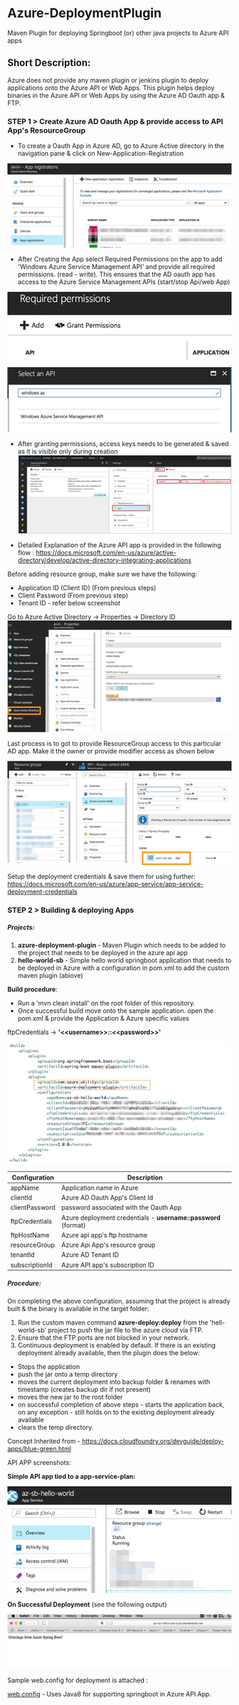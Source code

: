 # Azure-DeploymentPlugin
Maven Plugin for deploying Springboot (or) other java projects to Azure API apps

## Short Description:
  Azure does not provide any maven plugin or jenkins plugin to deploy applications onto the Azure API or Web Apps. This plugin helps deploy binaries in the Azure API or Web Apps by using the Azure AD Oauth app & FTP.

### STEP 1 > Create Azure AD Oauth App & provide access to API App's ResourceGroup

- To create a Oauth App in Azure AD, go to Azure Active directory in the navigation pane & click on New-Application-Registration

![Alt text](images/Azure1.jpg?raw=true "Title")

- After Creating the App select Required Permissions on the app to add 'Windows Azure Service Management API' and provide all required permissions. (read - write). This ensures that the AD oauth app has access to the Azure Service Management APIs (start/stop Api/web App)

![Alt text](images/Azure2.jpg?raw=true "Title")


![Alt text](images/Azure4.jpg?raw=true "Title")

- After granting permissions, access keys needs to be generated & saved as it is visible only during creation
![Alt text](images/Azure5.png?raw=true "Title")

- Detailed Explanation of the Azure API app is provided in the following flow : https://docs.microsoft.com/en-us/azure/active-directory/develop/active-directory-integrating-applications

Before adding resource group, make sure we have the following:
-  Application ID (Client ID)  (From previous steps)
-  Client Password (From previous step)
-  Tenant ID - refer below screenshot

Go to Azure Active Directory -> Properties -> Directory ID
![Alt text](images/Azure6.jpg?raw=true "Title")

Last process is to got to provide ResourceGroup access to this particular AD app. Make it the owner or provide modifier access as shown below

![Alt text](images/azure7.jpg?raw=true "Title")

Setup the deployment credentials & save them for using further:
https://docs.microsoft.com/en-us/azure/app-service/app-service-deployment-credentials

### STEP 2 > Building & deploying Apps
##### Projects:
1. __azure-deployment-plugin__ - Maven Plugin which needs to be added to the project that needs to be deployed in the azure api app
2. __hello-world-sb__ - Simple hello world springboot application that needs to be deployed in Azure with a configuration in pom.xml to add the custom maven plugin (abiove)

__**Build procedure**__:
- Run a 'mvn clean install' on the root folder of this repository.
- Once successful build move onto the sample application. open the pom.xml & provide the Application & Azure specific values

ftpCredentials -> __'<&lt;username>>::&lt;&lt;password>>'__

![Alt text](images/azure8.jpg?raw=true "Title")

| Configuration   	| Description                                                    	|
|-----------------	|----------------------------------------------------------------	|
| appName         	| Application name in Azure                                      	|
| clientId        	| Azure AD Oauth App's Client Id                                 	|
| clientPassword  	| password associated with the Oauth App                         	|
| ftpCredentials  	| Azure deployment credentials - __username::password__ (format) 	|
| ftpHostName     	| Azure api app's ftp hostname                                   	|
| resourceGroup   	| Azure Api App's resource group                                 	|
| tenantId        	| Azure AD Tenant ID                                             	|
| subscriptionId  	| Azure API app's subscription ID                                	|

##### Procedure:
On completing the above configuration, assuming that the project is already built & the binary is available in the target folder:

1. Run the custom maven command __azure-deploy:deploy__ from the 'hell-world-sb' project to push the jar file to the azure cloud via FTP.
2. Ensure that the FTP ports are not blocked in your network.
3. Continuous deployment is enabled by default. If there is an existing deployment already available, then the plugin does the below:
  - Stops the application
  - push the jar onto a temp directory
  - moves the current deployment into backup folder & renames with timestamp (creates backup dir if not present)
  - moves the new jar to the root folder
  - on successful completion of above steps - starts the application back, on any exception - still holds on to the existing deployment already available
  - clears the temp directory.

Concept Inherited from - https://docs.cloudfoundry.org/devguide/deploy-apps/blue-green.html

API APP screenshots:

__Simple API app tied to a app-service-plan:__

![Alt text](images/azure9.jpg?raw=true "Title")

__On Successful Deployment__ (see the following output)

![Alt text](images/azure10.jpg?raw=true "Title")


Sample web.config for deployment is attached :

[web.config](web.config) - Uses Java8 for supporting springboot in Azure API App.
